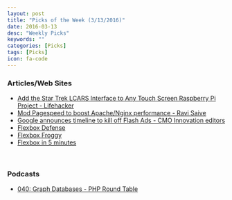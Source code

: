 ```yaml
---
layout: post
title: "Picks of the Week (3/13/2016)"
date: 2016-03-13
desc: "Weekly Picks"
keywords: ""
categories: [Picks]
tags: [Picks]
icon: fa-code
---
```


<h3 id="articles-web-sites:31be27f8ac7107687e0a7d2087c9b11a">Articles/Web Sites</h3>

<ul>
<li><a href="http://lifehacker.com/add-the-star-trek-lcars-interface-to-any-touch-screen-r-1762906159">Add the Star Trek LCARS Interface to Any Touch Screen Raspberry Pi Project - Lifehacker</a></li>
<li><a href="http://www.tecmint.com/install-mod_pagespeed-to-boost-apache-nginx-performance/">Mod Pagespeed to boost Apache/Nginx performance - Ravi Saive</a></li>
<li><a href="http://www.enterpriseinnovation.net/article/google-announces-timeline-kill-flash-ads-327368902">Google announces timeline to kill off Flash Ads - CMO Innovation editors</a></li>
<li><a href="http://www.flexboxdefense.com">Flexbox Defense</a></li>
<li><a href="http://flexboxfroggy.com">Flexbox Froggy</a></li>
<li><a href="http://flexboxin5.com">Flexbox in 5 minutes</a></li>
</ul>

<p><br /></p>

<h3 id="podcasts:31be27f8ac7107687e0a7d2087c9b11a">Podcasts</h3>

<ul>
<li><a href="https://www.phproundtable.com/episode/using-graph-databases-in-php">040: Graph Databases - PHP Round Table</a></li>
</ul>
